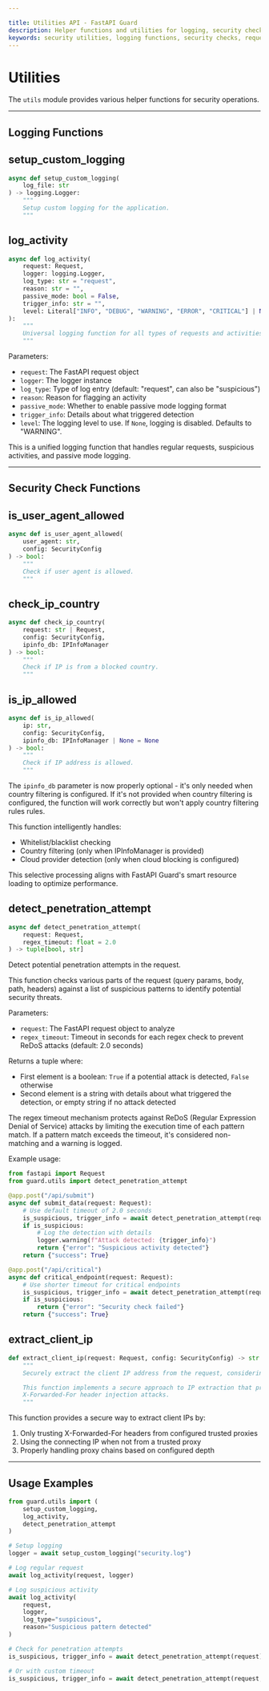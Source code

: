 ```yaml
---

title: Utilities API - FastAPI Guard
description: Helper functions and utilities for logging, security checks, and request handling in FastAPI Guard
keywords: security utilities, logging functions, security checks, request handling
---
```


Utilities
=========

The `utils` module provides various helper functions for security operations.

___

Logging Functions
-----------------

setup_custom_logging
---------------------

```python
async def setup_custom_logging(
    log_file: str
) -> logging.Logger:
    """
    Setup custom logging for the application.
    """
```

log_activity
------------

```python
async def log_activity(
    request: Request,
    logger: logging.Logger,
    log_type: str = "request",
    reason: str = "",
    passive_mode: bool = False,
    trigger_info: str = "",
    level: Literal["INFO", "DEBUG", "WARNING", "ERROR", "CRITICAL"] | None = "WARNING"
):
    """
    Universal logging function for all types of requests and activities.
    """
```

Parameters:

- `request`: The FastAPI request object
- `logger`: The logger instance
- `log_type`: Type of log entry (default: "request", can also be "suspicious")
- `reason`: Reason for flagging an activity
- `passive_mode`: Whether to enable passive mode logging format
- `trigger_info`: Details about what triggered detection
- `level`: The logging level to use. If `None`, logging is disabled. Defaults to "WARNING".

This is a unified logging function that handles regular requests, suspicious activities, and passive mode logging.

___

Security Check Functions
------------------------

is_user_agent_allowed
---------------------

```python
async def is_user_agent_allowed(
    user_agent: str,
    config: SecurityConfig
) -> bool:
    """
    Check if user agent is allowed.
    """
```

check_ip_country
----------------

```python
async def check_ip_country(
    request: str | Request,
    config: SecurityConfig,
    ipinfo_db: IPInfoManager
) -> bool:
    """
    Check if IP is from a blocked country.
    """
```

is_ip_allowed
-------------

```python
async def is_ip_allowed(
    ip: str,
    config: SecurityConfig,
    ipinfo_db: IPInfoManager | None = None
) -> bool:
    """
    Check if IP address is allowed.
    """
```

The `ipinfo_db` parameter is now properly optional - it's only needed when country filtering is configured. If it's not provided when country filtering is configured, the function will work correctly but won't apply country filtering rules rules.

This function intelligently handles:

- Whitelist/blacklist checking
- Country filtering (only when IPInfoManager is provided)
- Cloud provider detection (only when cloud blocking is configured)

This selective processing aligns with FastAPI Guard's smart resource loading to optimize performance.

detect_penetration_attempt
--------------------------

```python
async def detect_penetration_attempt(
    request: Request,
    regex_timeout: float = 2.0
) -> tuple[bool, str]
```

Detect potential penetration attempts in the request.

This function checks various parts of the request (query params, body, path, headers) against a list of suspicious patterns to identify potential security threats.

Parameters:

- `request`: The FastAPI request object to analyze
- `regex_timeout`: Timeout in seconds for each regex check to prevent ReDoS attacks (default: 2.0 seconds)

Returns a tuple where:

- First element is a boolean: `True` if a potential attack is detected, `False` otherwise
- Second element is a string with details about what triggered the detection, or empty string if no attack detected

The regex timeout mechanism protects against ReDoS (Regular Expression Denial of Service) attacks by limiting the execution time of each pattern match. If a pattern match exceeds the timeout, it's considered non-matching and a warning is logged.

Example usage:

```python
from fastapi import Request
from guard.utils import detect_penetration_attempt

@app.post("/api/submit")
async def submit_data(request: Request):
    # Use default timeout of 2.0 seconds
    is_suspicious, trigger_info = await detect_penetration_attempt(request)
    if is_suspicious:
        # Log the detection with details
        logger.warning(f"Attack detected: {trigger_info}")
        return {"error": "Suspicious activity detected"}
    return {"success": True}

@app.post("/api/critical")
async def critical_endpoint(request: Request):
    # Use shorter timeout for critical endpoints
    is_suspicious, trigger_info = await detect_penetration_attempt(request, regex_timeout=0.5)
    if is_suspicious:
        return {"error": "Security check failed"}
    return {"success": True}
```

extract_client_ip
-----------------

```python
def extract_client_ip(request: Request, config: SecurityConfig) -> str:
    """
    Securely extract the client IP address from the request, considering trusted proxies.

    This function implements a secure approach to IP extraction that protects against
    X-Forwarded-For header injection attacks.
    """
```

This function provides a secure way to extract client IPs by:

1. Only trusting X-Forwarded-For headers from configured trusted proxies
2. Using the connecting IP when not from a trusted proxy
3. Properly handling proxy chains based on configured depth

___

Usage Examples
--------------

```python
from guard.utils import (
    setup_custom_logging,
    log_activity,
    detect_penetration_attempt
)

# Setup logging
logger = await setup_custom_logging("security.log")

# Log regular request
await log_activity(request, logger)

# Log suspicious activity
await log_activity(
    request,
    logger,
    log_type="suspicious",
    reason="Suspicious pattern detected"
)

# Check for penetration attempts
is_suspicious, trigger_info = await detect_penetration_attempt(request)

# Or with custom timeout
is_suspicious, trigger_info = await detect_penetration_attempt(request, regex_timeout=1.0)
```
